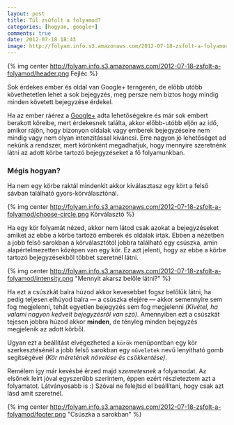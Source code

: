 ```yaml
---
layout: post
title: Túl zsúfolt a folyamod?
categories: [hogyan, google+]
comments: true
date: 2012-07-18 18:43
image: http://folyam.info.s3.amazonaws.com/2012-07-18-zsfolt-a-folyamod/header.png
---
```


{% img center http://folyam.info.s3.amazonaws.com/2012-07-18-zsfolt-a-folyamod/header.png Fejléc %}

Sok érdekes ember és oldal van Google+ terngerén, de előbb utóbb követhetetlen lehet a
sok bejegyzés, meg persze nem biztos hogy mindig minden követett bejegyzése érdekel.

Ha az ember ráérez a [Google+](https://plus.google.com/) adta lehetőségekre
és már sok embert berakott köreibe, mert érdekesnek találta, akkor
előbb-utóbb eljön az idő, amikor rájön, hogy bizonyon oldalak vagy
emberek bejegyzéseire nem mindig vagy nem olyan intenzitással kíváncsi.
Erre nagyon jó lehetőséget ad nekünk a rendszer, mert körönként
megadhatjuk, hogy mennyire szeretnénk látni az adott körbe tartozó
bejegyzéseket a fő folyamunkban.

### Mégis hogyan?

Ha nem egy körbe raktál mindenkit akkor kiválasztasz egy kört a felső
sávban található gyors-körválasztónál.

{% img center http://folyam.info.s3.amazonaws.com/2012-07-18-zsfolt-a-folyamod/choose-circle.png Körválasztó %}

Ha egy kör folyamát nézed, akkor nem látod csak azokat a bejegyzéseket
amiket az ebbe a körbe tartozó emberek és oldalak írtak. Ebben a nézetben
a jobb felső sarokban a körválasztótól jobbra található egy csúszka,
amin alapértelmezetten középen van egy kör. Ez azt jelenti, hogy
az ebbe a körbe tartozó bejegyzésekből többet szeretnél látni.

{% img center http://folyam.info.s3.amazonaws.com/2012-07-18-zsfolt-a-folyamod/intensity.png "Mennyit akarsz belőle látni?" %}

Ha ezt a csúszkát balra húzod akkor kevesebbet fogsz belőlük látni, ha
pedig teljesen elhúyod balra — a csúszka elejére — akkor semennyire
sem fog megjelenni, tehát egyetlen bejegyzés sem fog megjelenni
_(Kivétel, ha valami nagyon kedvelt bejegyzésről van szó)_.
Amennyiben ezt a csúszkát tejesen jobbra húzod akkor **minden**,
de tényleg minden bejegyzés megjelenik az adott körből.

Ugyan ezt a beállítást elvégezheted a `körök` menüpontban egy kör
szerkesztésénél a jobb felső sarokban egy `műveletek` nevű lenyitható
gomb segítségével _(Kör méretének növelése és csökkentése)_.

Remélem így már kevésbé érzed majd _szemetesnek_ a folyamodat. Az elsőnek leírt jóval
egyszerűbb szerintem, éppen ezért részleteztem azt a folyamatot. Látványosabb is :)
Szóval ne felejtsd el beállítani, hogy csak azt lásd amit szeretnél.

{% img center http://folyam.info.s3.amazonaws.com/2012-07-18-zsfolt-a-folyamod/footer.png "Csúszka a sarokban" %}